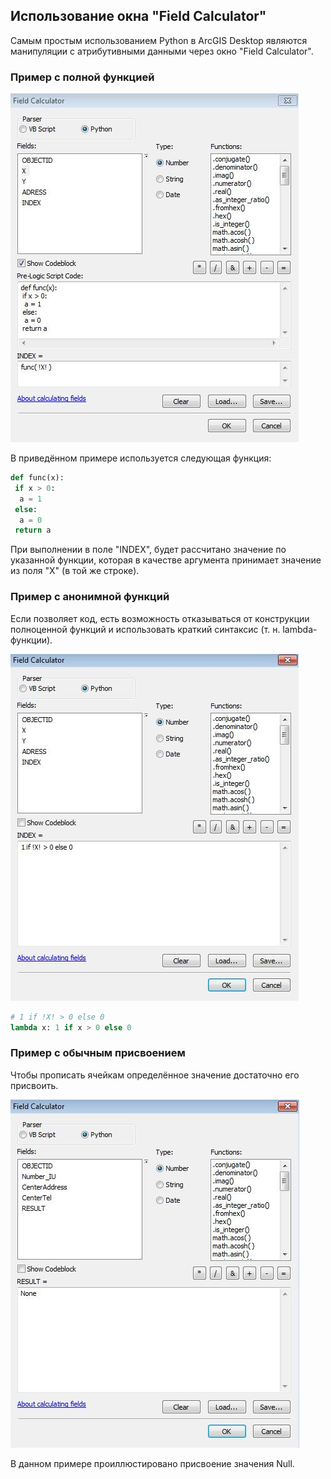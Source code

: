 ## Использование окна "Field Calculator"

Самым простым использованием Python в ArcGIS Desktop являются манипуляции с атрибутивными данными через окно "Field Calculator".

### Пример с полной функцией

![alt-текст](images/arcpy.field_calculator_1.JPG "arcpy.field_calculator_1")

В приведённом примере используется следующая функция:

```python
def func(x):
 if x > 0:
  a = 1
 else:
  a = 0
 return a
```

При выполнении в поле "INDEX", будет рассчитано значение по указанной функции, которая в качестве аргумента принимает значение из поля "X" (в той же строке).

### Пример с анонимной функций

Если позволяет код, есть возможность отказываться от конструкции полноценной функций и использовать краткий синтаксис (т. н. lambda-функции).

![alt-текст](images/arcpy.field_calculator_2.JPG "arcpy.field_calculator_2")

```python
# 1 if !X! > 0 else 0
lambda x: 1 if x > 0 else 0
```
### Пример с обычным присвоением

Чтобы прописать ячейкам определённое значение достаточно его присвоить.

![alt-текст](images/arcpy.field_calculator_3.JPG "arcpy.field_calculator_3")

В данном примере проиллюстировано присвоение значения Null.
